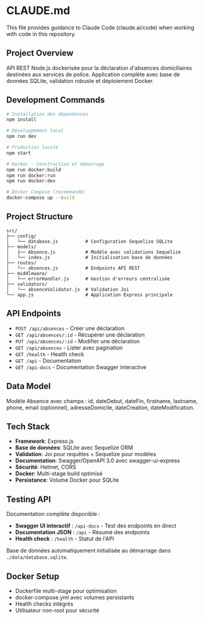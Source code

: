 # CLAUDE.md

This file provides guidance to Claude Code (claude.ai/code) when working with code in this repository.

## Project Overview

API REST Node.js dockerisée pour la déclaration d'absences domiciliaires destinées aux services de police. Application complète avec base de données SQLite, validation robuste et déploiement Docker.

## Development Commands

```bash
# Installation des dépendances
npm install

# Développement local
npm run dev

# Production locale
npm start

# Docker - Construction et démarrage
npm run docker:build
npm run docker:run
npm run docker:dev

# Docker Compose (recommandé)
docker-compose up --build
```

## Project Structure

```
src/
├── config/
│   └── database.js          # Configuration Sequelize SQLite
├── models/
│   ├── Absence.js           # Modèle avec validations Sequelize
│   └── index.js             # Initialisation base de données
├── routes/
│   └── absences.js          # Endpoints API REST
├── middleware/
│   └── errorHandler.js      # Gestion d'erreurs centralisée
├── validators/
│   └── absenceValidator.js  # Validation Joi
└── app.js                   # Application Express principale
```

## API Endpoints

- `POST /api/absences` - Créer une déclaration
- `GET /api/absences/:id` - Récupérer une déclaration
- `PUT /api/absences/:id` - Modifier une déclaration
- `GET /api/absences` - Lister avec pagination
- `GET /health` - Health check
- `GET /api` - Documentation
- `GET /api-docs` - Documentation Swagger interactive

## Data Model

Modèle Absence avec champs : id, dateDebut, dateFin, firstname, lastname, phone, email (optionnel), adresseDomicile, dateCreation, dateModification.

## Tech Stack

- **Framework**: Express.js
- **Base de données**: SQLite avec Sequelize ORM
- **Validation**: Joi pour requêtes + Sequelize pour modèles
- **Documentation**: Swagger/OpenAPI 3.0 avec swagger-ui-express
- **Sécurité**: Helmet, CORS
- **Docker**: Multi-stage build optimisé
- **Persistance**: Volume Docker pour SQLite

## Testing API

Documentation complète disponible :
- **Swagger UI interactif** : `/api-docs` - Test des endpoints en direct
- **Documentation JSON** : `/api` - Résumé des endpoints
- **Health check** : `/health` - Statut de l'API

Base de données automatiquement initialisée au démarrage dans `./data/database.sqlite`.

## Docker Setup

- Dockerfile multi-stage pour optimisation
- docker-compose.yml avec volumes persistants
- Health checks intégrés
- Utilisateur non-root pour sécurité
